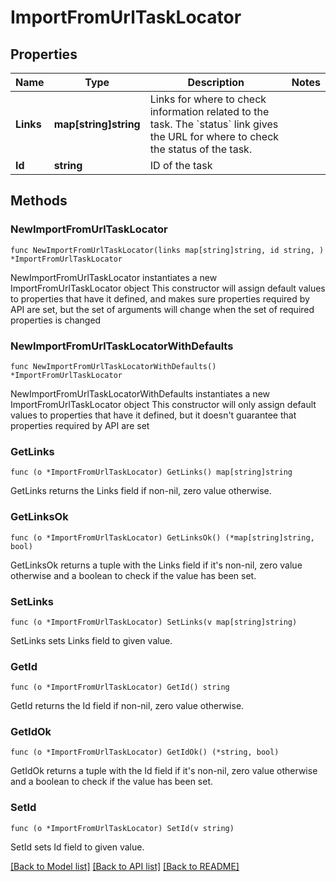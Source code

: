 # ImportFromUrlTaskLocator

## Properties

Name | Type | Description | Notes
------------ | ------------- | ------------- | -------------
**Links** | **map[string]string** | Links for where to check information related to the task. The &#x60;status&#x60; link gives the URL for where to check the status of the task. | 
**Id** | **string** | ID of the task | 

## Methods

### NewImportFromUrlTaskLocator

`func NewImportFromUrlTaskLocator(links map[string]string, id string, ) *ImportFromUrlTaskLocator`

NewImportFromUrlTaskLocator instantiates a new ImportFromUrlTaskLocator object
This constructor will assign default values to properties that have it defined,
and makes sure properties required by API are set, but the set of arguments
will change when the set of required properties is changed

### NewImportFromUrlTaskLocatorWithDefaults

`func NewImportFromUrlTaskLocatorWithDefaults() *ImportFromUrlTaskLocator`

NewImportFromUrlTaskLocatorWithDefaults instantiates a new ImportFromUrlTaskLocator object
This constructor will only assign default values to properties that have it defined,
but it doesn't guarantee that properties required by API are set

### GetLinks

`func (o *ImportFromUrlTaskLocator) GetLinks() map[string]string`

GetLinks returns the Links field if non-nil, zero value otherwise.

### GetLinksOk

`func (o *ImportFromUrlTaskLocator) GetLinksOk() (*map[string]string, bool)`

GetLinksOk returns a tuple with the Links field if it's non-nil, zero value otherwise
and a boolean to check if the value has been set.

### SetLinks

`func (o *ImportFromUrlTaskLocator) SetLinks(v map[string]string)`

SetLinks sets Links field to given value.


### GetId

`func (o *ImportFromUrlTaskLocator) GetId() string`

GetId returns the Id field if non-nil, zero value otherwise.

### GetIdOk

`func (o *ImportFromUrlTaskLocator) GetIdOk() (*string, bool)`

GetIdOk returns a tuple with the Id field if it's non-nil, zero value otherwise
and a boolean to check if the value has been set.

### SetId

`func (o *ImportFromUrlTaskLocator) SetId(v string)`

SetId sets Id field to given value.



[[Back to Model list]](../README.md#documentation-for-models) [[Back to API list]](../README.md#documentation-for-api-endpoints) [[Back to README]](../README.md)


